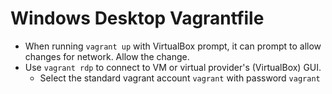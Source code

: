 # Windows Desktop Vagrantfile

- When running `vagrant up` with VirtualBox prompt, it can prompt to allow changes for network. Allow the change.
- Use `vagrant rdp` to connect to VM or virtual provider's (VirtualBox) GUI.
  - Select the standard vagrant account `vagrant` with password `vagrant`